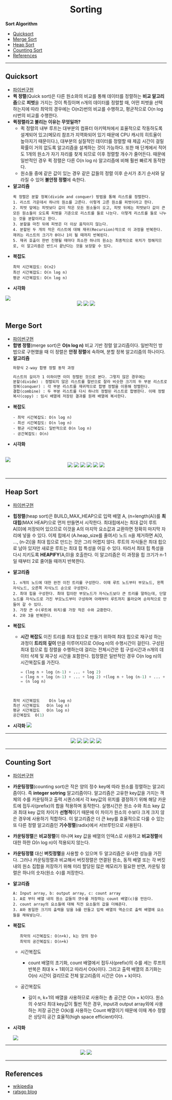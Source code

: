 
<div align='center'>
  <h1>Sorting</h1>
</div>


**Sort Algorithm**
- [Quicksort](#quicksort)
- [Merge Sort](#merge-sort)
- [Heap Sort](#heap-sort)
- [Counting Sort](#counting-sort)
- [References](#references)



---
## Quicksort
- [파이썬구현](./sorting/quick_sort.py)
- **퀵 정렬**(Quick sort)은 다른 원소와의 비교를 통해 데이터를 정렬하는 **비교 알고리즘**으로 **피벗**을 가지는 것이 특징이며 n개의 데이터를 정렬할 때, 어떤 피벗을 선택하는지에 따라 최악의 경우에는 O(n2)번의 비교를 수행하고, 평균적으로 O(n log n)번의 비교를 수행한다. 
- **퀵정렬라고 불리는 이유는 무엇일까?**
  - 퀵 정렬의 내부 루프는 대부분의 컴퓨터 아키텍처에서 효율적으로 작동하도록 설계되어 있고(메모리 참조가 지역화되어 있기 때문에 CPU 캐시의 히트율이 높아지기 때문이다.), 대부분의 실질적인 데이터를 정렬할 때 제곱 시간이 걸릴 확률이 거의 없도록 알고리즘을 설계하는 것이 가능하다. 또한 매 단계에서 적어도 1개의 원소가 자기 자리를 찾게 되므로 이후 정렬할 개수가 줄어든다. 때문에 일반적인 경우 퀵 정렬은 다른 O(n log n) 알고리즘에 비해 훨씬 빠르게 동작한다.
  - 원소들 중에 같은 값이 있는 경우 같은 값들의 정렬 이후 순서가 초기 순서와 달라질 수 있어 **불안정 정렬**에 속한다.
- **알고리즘**
    ```
    퀵 정렬은 분할 정복(divide and conquer) 방법을 통해 리스트를 정렬한다.
    1. 리스트 가운데서 하나의 원소를 고른다. 이렇게 고른 원소를 피벗이라고 한다.
    2. 피벗 앞에는 피벗보다 값이 작은 모든 원소들이 오고, 피벗 뒤에는 피벗보다 값이 큰 모든 원소들이 오도록 피벗을 기준으로 리스트를 둘로 나눈다. 이렇게 리스트를 둘로 나누는 것을 분할이라고 한다. 
    3. 분할을 마친 뒤에 피벗은 더 이상 움직이지 않는다.
    4. 분할된 두 개의 작은 리스트에 대해 재귀(Recursion)적으로 이 과정을 반복한다. 재귀는 리스트의 크기가 0이나 1이 될 때까지 반복된다.
    5. 재귀 호출이 한번 진행될 때마다 최소한 하나의 원소는 최종적으로 위치가 정해지므로, 이 알고리즘은 반드시 끝난다는 것을 보장할 수 있다.
    ```
- **복잡도**
    ```
    최악 시간복잡도: O(n2)
    최선 시간복잡도: O(n log n)
    평균 시간복잡도: O(n log n)
    ```
- **시각화**
<img src='/Algorithm/sorting/images/quick-sort.gif'>
<div align='center'>
    <img src='/Algorithm/sorting/images/quick_1.jpg'>
    <img src='/Algorithm/sorting/images/quick_2.jpg'>
    <img src='/Algorithm/sorting/images/quick_3.jpg'>
</div>
<br>

## Merge Sort
- [파이썬구현](./sorting/merge_sort.py)
- **합병 정렬**(merge sort)은 **O(n log n)** 비교 기반 정렬 알고리즘이다. 일반적인 방법으로 구현했을 때 이 정렬은 **안정 정렬**에 속하며, 분할 정복 알고리즘의 하나이다.
- **알고리즘**
    ```markdown
    하향식 2-way 합병 정렬 동작 과정
    
    리스트의 길이가 1 이하이면 이미 정렬된 것으로 본다. 그렇지 않은 경우에는
    분할(divide) : 정렬되지 않은 리스트를 절반으로 잘라 비슷한 크기의 두 부분 리스트로 나눈다.
    정복(conquer) : 각 부분 리스트를 재귀적으로 합병 정렬을 이용해 정렬한다.
    결합(combine) : 두 부분 리스트를 다시 하나의 정렬된 리스트로 합병한다. 이때 정렬 결과가 임시배열에 저장된다.
    복사(copy) : 임시 배열에 저장된 결과를 원래 배열에 복사한다.
    ```
- **복잡도**
   ```
   - 최악 시간복잡도: O(n log n)
   - 최선 시간복잡도: O(n log n)
   - 평균 시간복잡도: 일반적으로 O(n log n)
   - 공간복잡도: О(n)
   ```
- **시각화** 
<br>
<img src='/Algorithm/sorting/images/merge-sort.gif'>
<div align='center'>
    <img src='/Algorithm/sorting/images/merge_1.jpg'>
    <img src='/Algorithm/sorting/images/merge_2.jpg'>
    <img src='/Algorithm/sorting/images/merge_3.jpg'>
    <img src='/Algorithm/sorting/images/merge_4.jpg'>
    <img src='/Algorithm/sorting/images/merge_5.jpg'>
    <img src='/Algorithm/sorting/images/merge_6.jpg'>
</div>
<br>

---
## Heap Sort
- [파이썬구현](sorting/heap_sort.py)
- **힙정렬**(heap sort)은 BUILD_MAX_HEAP으로 입력 배열 A, (n=length(A))를 **최대힙**(MAX HEAP)으로 먼저 만들면서 시작한다. 최대힙에서는 최대 값이 루트 A[0]에 저장되어 있으므로 이것을 A의 마지막 요소값과 교환하면 정확히 마지막 자리에 넣을 수 있다. 이제 힙에서 (A.heap_size를 줄여서) 노드 n을 제거하면 A[0, ..., (n-2)]을 최대 힙으로 만드는 것은 그리 어렵지 않다. 루트의 자식들은 최대 힙으로 남아 있지만 새로운 루트는 최대 힙 특성을 어길 수 있다. 따라서 최대 힙 특성을 다시 지키도록 **HEAPIFY**(A,0)을 호출한다. 이 알고리즘은 이 과정을 힙 크기가 n-1일 때부터 2로 줄어들 때까지 반복한다.  
- **알고리즘**
    ```
    1. n개의 노드에 대한 완전 이진 트리를 구성한다. 이때 루트 노드부터 부모노드, 왼쪽 자식노드, 오른쪽 자식노드 순으로 구성한다.
    2. 최대 힙을 구성한다. 최대 힙이란 부모노드가 자식노드보다 큰 트리를 말하는데, 단말 노드를 자식노드로 가진 부모노드부터 구성하며 아래부터 루트까지 올라오며 순차적으로 만들어 갈 수 있다.
    3. 가장 큰 수(루트에 위치)를 가장 작은 수와 교환한다.
    4. 2와 3을 반복한다.
    ```
- **복잡도**
  
  - **시간 복잡도**
  이진 트리를 최대 힙으로 만들기 위하여 최대 힙으로 재구성 하는 과정이 **트리의 깊이** 만큼 이루어지므로 O(log n)의 수행시간이 걸린다. 구성된 최대 힙으로 힙 정렬을 수행하는데 걸리는 전체시간은 힙 구성시간과 n개의 데이터 삭제 및 재구성 시간을 포함한다.
    힙정렬은 일반적인 경우 O(n log n)의 시간복잡도를 가진다.
    ```python
    = (log n + log (n-1) + ... + log 2)
    = (log n + log (n-1) + ... + log 2) +(log n + log (n-1) + ... + log 2)
    = (n log n)
    ```
    
  <br>

  ```python
  최악 시간복잡도	  O(n log n)
  최선 시간복잡도	 O(n log n)
  평균 시간복잡도	 O(n log n)
  공간복잡도	 O(1)
  ```
- **시각화**
  <img src='/Algorithm/sorting/images/heap-sort.gif'>
  
---
<div align='center'>
    <img src='/Algorithm/sorting/images/heap_1.jpg'>
    <img src='/Algorithm/sorting/images/heap_2.jpg'>
    <img src='/Algorithm/sorting/images/heap_3.jpg'>
    <img src='/Algorithm/sorting/images/heap_4.jpg'>
    <img src='/Algorithm/sorting/images/heap_5.jpg'>
</div>
 


---
## Counting Sort
- [파이썬구현](./sorting/counting_sort.py)
- **카운팅정렬**(counting sort)은 작은 양의 정수 key에 따라 원소를 정렬하는 알고리즘이다. 즉 **integer sotring** 알고리즘이다. 알고리즘은 고유한 key값을 가지는 객체의 수를 카운팅하고 출력 시퀀스에서 각 key값의 위치를 결정하기 위해 해당 카운트에 접두사(prefix)의 합을 적용하며 동작한다. 실행시간은 원소 수와 최소 key 값과 최대 key 값의 차이가 **선형적**이기 때문에 이 차이가 원소의 수보다 크게 크지 않은 경우에 사용하기 적합하다. 이 알고리즘은 더 큰 key를 효율적으로 다룰 수 있는 또 다른 정렬 알고리즘인 **기수정렬**(radix)에서 서브루틴으로 사용된다.
- **카운팅정렬**은 **비교정렬**이 아니며 key 값을 배열의 인덱스로 사용하고 **비교정렬**에 대한 하한 Ω(n log n)이 적용되지 않는다.
- **카운팅정렬** 대신 **버킷정렬**을 사용할 수 있으며 두 알고리즘은 유사한 성능을 가진다. 그러나 카운팅정렬과 비교해서 버킷정렬은 연결된 원소, 동적 배열 또는 각 버킷 내의 원소 집합을 저장하기 위해 미리 할당된 많은 메모리가 필요한 반면, 카운팅 정렬은 하나의 숫자(원소 수)를 저장한다.
- **알고리즘**
    ```
    A: Input array, b: output array, c: count array
    1. A로 부터 배열 내의 원소 값들의 갯수를 저장하는 count 배열(c)을 만든다.
    2. count array의 요소들에 대해 직전 요소들의 값을 더해준다.
    3. A와 동일한 크기의 출력을 담을 b를 만들고 입력 배열의 역순으로 출력 배열에 요소들을 채워넣는다.   
    ```
- **복잡도**
    ```
       최악의 시간복잡도: O(n+k), k는 양의 정수
       최악의 공간복잡도: O(n+k)
    ```
  - 시간복잡도 
    - count 배열의 초기화, count 배열에서 접두사(prefix)의 수를 세는 루프의 반복은 최대 k + 1회이고 따라서 O(k)이다. 그리고 출력 배열의 초기화는 O(n) 시간이 걸리므로 전체 알고리즘의 시간은 O(n + k)이다.
  
  - 공간복잡도
    - 길이 n, k+1의 배열을 사용하므로 사용하는 총 공간은 O(n + k)이다. 원소의 수보다 최대 key값이 훨씬 작은 경우, input과 output array외에 사용하는 저장 공간은 O(k)를 사용하는 Count 배열이기 때문에 이때 계수 정렬은 상당히 공간 효율적(high space efficient)이다.
    
- **시각화**

  ![](https://c.tenor.com/zswbYsLbYqEAAAAd/counting-sort.gif)
  
---
<div align='center'>
    <img src='/Algorithm/sorting/images/counting_1.jpg'>
    <img src='/Algorithm/sorting/images/counting_2.jpg'>
</div>


----

## References
- [wikipedia](https://ko.wikipedia.org/)
- [ratsgo blog](https://ratsgo.github.io/)